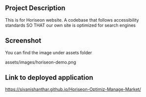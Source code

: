 

## Project Description

This is for Horiseon website. A codebase that follows accessibility standards
SO THAT our own site is optimized for search engines


## Screenshot

You can find the image under assets folder

assets/images/horiseon-demo.png

## Link to deployed application

https://sivanishanthar.github.io/Horiseon-Optimiz-Manage-Market/